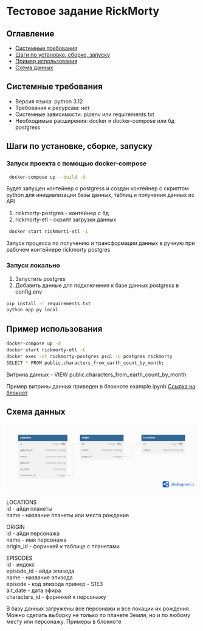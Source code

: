 # Тестовое задание RickMorty

## Оглавление
- [Системные требования](#системные-требования)
- [Шаги по установке, сборке, запуску](#шаги-по-установке-сборке-запуску)
- [Пример использования](#пример-использования)
- [Схема данных](#схема-данных)


## Системные требования
- Версия языка: python 3.12
- Требования к ресурсам: нет
- Системные зависимости: pipenv или requirements.txt
- Необходимые расширения: docker и docker-compose или бд postgress

## Шаги по установке, сборке, запуску
### Запуск проекта с помощью docker-compose
```bash
 docker-compose up --build -d
```
Будет запущен контейнер с postgress и создан контейнер с скриптом python для инициализации базы данных, таблиц и получения данных из API
1. rickmorty-postgres - контейнер с бд
2. rickmorty-etl - скрипт загрузки данных

```bash
 docker start rickmorti-etl -i
```
Запуск процесса по получению и трансформации данных в ручную при рабочем контейнере rickmorty postgres

### Запуск локально
1. Запустить postgres
2. Добавить данные для подключения к базе данных postgress в config.env 

```bash
pip install -r requirements.txt
python app.py local
```

## Пример использования
```bash
docker-compose up -d
docker start rickmorty-etl -t
docker exec -it rickmorty-postgres psql -U postgres rickmorty
SELECT * FROM public.characters_from_earth_count_by_month;
```
Витрина данных - VIEW public.characters_from_earth_count_by_month

Пример витрины данных приведен в блокноте example.ipynb 
[Ссылка на блокнот](example.ipynb)

## Схема данных

![Схема бд](schema.png)


LOCATIONS<br>
id - айди планеты<br>
name - название планеты или места рождения<br>

ORIGIN<br>
id - айди персонажа<br>
name - имя персонажа<br>
origin_id - форинкей к таблице с планетами<br>

EPISODES <br>
id - индекс<br>
episode_id - айди эпизода<br>
name - название эпизода<br>
episode - код эпизода пример - S1E3<br>
air_date - дата эфира<br>
characters_id - форинкей к персонажу<br>

В базу данных загружены все персонажи и все локации их рождения. Можно сделать выборку не только по планете Земля, но и по любому месту или персонажу. Примеры в блокноте
